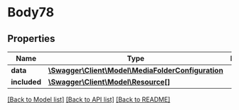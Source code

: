 # Body78

## Properties
Name | Type | Description | Notes
------------ | ------------- | ------------- | -------------
**data** | [**\Swagger\Client\Model\MediaFolderConfiguration**](MediaFolderConfiguration.md) |  | [optional] 
**included** | [**\Swagger\Client\Model\Resource[]**](Resource.md) |  | [optional] 

[[Back to Model list]](../../README.md#documentation-for-models) [[Back to API list]](../../README.md#documentation-for-api-endpoints) [[Back to README]](../../README.md)

